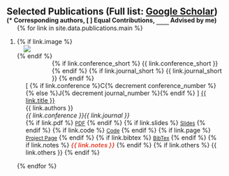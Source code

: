 <h2 id="publications" style="margin: 2px 0px -15px;">Selected Publications (Full list: <a href="https://scholar.google.com/citations?user=9WkYf5wAAAAJ&hl=en">Google Scholar</a>)</h2>
<p><h4 id="publications" style="margin: 2px 0px -15px;">(* Corresponding authors, [ ] Equal Contributions, <input type='text' style='border:none;border-bottom:1px solid #000' size= "1"/> Advised by me)</h4></p>

<div class="publications">
<ol class="bibliography">

<div style="display:none">
{% for link in site.data.publications.main %}
{% if link.conference %} {% increment conference_number %}{% else %} {% increment journal_number %}{% endif %}
{% endfor %}

{% increment conference_number %}
{% increment journal_number %}
</div>

{% for link in site.data.publications.main %}
<li>
<div class="pub-row">
  {% if link.image %} 
  <div class="col-sm-3 abbr" style="position: relative;padding-right: 15px;padding-left: 15px;">
    <img src="{{ link.image }}" class="teaser img-fluid z-depth-1" style="width=100;height=40%">
   </div>
  {% endif %}
  <div class="col-sm-3 abbr" style="position: relative;padding-left: 80px;">
    {% if link.conference_short %} 
    <abbr class="badge">{{ link.conference_short }}</abbr>
    {% endif %}
    {% if link.journal_short %} 
    <abbr class="badge">{{ link.journal_short }}</abbr>
    {% endif %}
  </div>
  
  <div class="col-sm-9" style="position: relative;padding-right: 15px;padding-left: 20px;">
      <div class="title"> [ {% if link.conference %}C{% decrement conference_number %}{% else %}J{% decrement journal_number %}{% endif %} ] <a href="{{ link.pdf }}">{{ link.title }}</a></div>
      <div class="author">{{ link.authors }}</div>
      <div class="periodical"><em>{{ link.conference }}</em><em>{{ link.journal }}</em>
      </div>
    <div class="links">
      {% if link.pdf %} 
      <a href="{{ link.pdf }}" class="btn btn-sm z-depth-0" role="button" target="_blank" style="font-size:12px;">PDF</a>
      {% endif %}
      {% if link.slides %} 
      <a href="{{ link.slides }}" class="btn btn-sm z-depth-0" role="button" target="_blank" style="font-size:12px;">Slides</a>
      {% endif %}
      {% if link.code %} 
      <a href="{{ link.code }}" class="btn btn-sm z-depth-0" role="button" target="_blank" style="font-size:12px;">Code</a>
      {% endif %}
      {% if link.page %} 
      <a href="{{ link.page }}" class="btn btn-sm z-depth-0" role="button" target="_blank" style="font-size:12px;">Project Page</a>
      {% endif %}
      {% if link.bibtex %} 
      <a href="{{ link.bibtex }}" class="btn btn-sm z-depth-0" role="button" target="_blank" style="font-size:12px;">BibTex</a>
      {% endif %}
      {% if link.notes %} 
      <strong> <i style="color:#e74d3c">{{ link.notes }}</i></strong>
      {% endif %}
      {% if link.others %} 
      {{ link.others }}
      {% endif %}
    </div>
  </div>
</div>
</li>

{% endfor %}

</ol>
</div>


